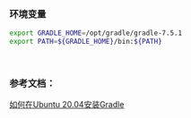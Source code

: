 ### 环境变量

```bash
export GRADLE_HOME=/opt/gradle/gradle-7.5.1
export PATH=${GRADLE_HOME}/bin:${PATH}
```

‍

### 参考文档：

[如何在Ubuntu 20.04安装Gradle](https://www.myfreax.com/how-to-install-gradle-on-ubuntu-20-04/)

‍

